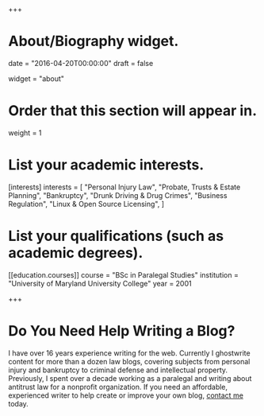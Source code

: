+++
# About/Biography widget.

date = "2016-04-20T00:00:00"
draft = false

widget = "about"

# Order that this section will appear in.
weight = 1

# List your academic interests.
[interests]
  interests = [
    "Personal Injury Law",
    "Probate, Trusts & Estate Planning",
    "Bankruptcy",
    "Drunk Driving & Drug Crimes",
    "Business Regulation",
    "Linux & Open Source Licensing",
  ]

# List your qualifications (such as academic degrees).
[[education.courses]]
  course = "BSc in Paralegal Studies"
  institution = "University of Maryland University College"
  year = 2001

+++

# Do You Need Help Writing a Blog?

I have over 16 years experience writing for the web. Currently I ghostwrite content for more than a dozen law blogs, covering subjects from personal injury and bankruptcy to criminal defense and intellectual property. Previously, I spent over a decade working as a paralegal and writing about antitrust law for a nonprofit organization. If you need an affordable, experienced writer to help create or improve your own blog, [contact me](https://skipoliva.com/#contact) today.
